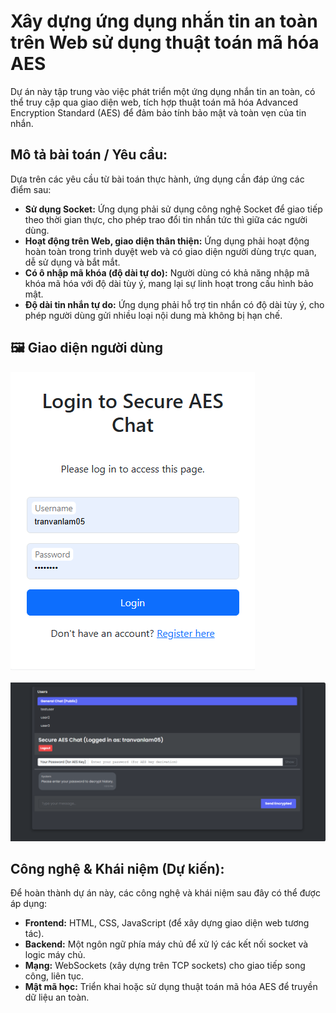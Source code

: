 # Xây dựng ứng dụng nhắn tin an toàn trên Web sử dụng thuật toán mã hóa AES

Dự án này tập trung vào việc phát triển một ứng dụng nhắn tin an toàn, có thể truy cập qua giao diện web, tích hợp thuật toán mã hóa Advanced Encryption Standard (AES) để đảm bảo tính bảo mật và toàn vẹn của tin nhắn.

## Mô tả bài toán / Yêu cầu:

Dựa trên các yêu cầu từ bài toán thực hành, ứng dụng cần đáp ứng các điểm sau:

* **Sử dụng Socket:** Ứng dụng phải sử dụng công nghệ Socket để giao tiếp theo thời gian thực, cho phép trao đổi tin nhắn tức thì giữa các người dùng.
* **Hoạt động trên Web, giao diện thân thiện:** Ứng dụng phải hoạt động hoàn toàn trong trình duyệt web và có giao diện người dùng trực quan, dễ sử dụng và bắt mắt.
* **Có ô nhập mã khóa (độ dài tự do):** Người dùng có khả năng nhập mã khóa mã hóa với độ dài tùy ý, mang lại sự linh hoạt trong cấu hình bảo mật.
* **Độ dài tin nhắn tự do:** Ứng dụng phải hỗ trợ tin nhắn có độ dài tùy ý, cho phép người dùng gửi nhiều loại nội dung mà không bị hạn chế.
  
<h2>🖼️ Giao diện người dùng</h2>

<img src="Screenshot 2025-06-04 131155.png" alt="Encrypt Interface">
<br><br>
<img src="Screenshot 2025-06-04 131221.png" alt="Decrypt Interface">

## Công nghệ & Khái niệm (Dự kiến):

Để hoàn thành dự án này, các công nghệ và khái niệm sau đây có thể được áp dụng:

* **Frontend:** HTML, CSS, JavaScript (để xây dựng giao diện web tương tác).
* **Backend:** Một ngôn ngữ phía máy chủ để xử lý các kết nối socket và logic máy chủ.
* **Mạng:** WebSockets (xây dựng trên TCP sockets) cho giao tiếp song công, liên tục.
* **Mật mã học:** Triển khai hoặc sử dụng thuật toán mã hóa AES để truyền dữ liệu an toàn.
